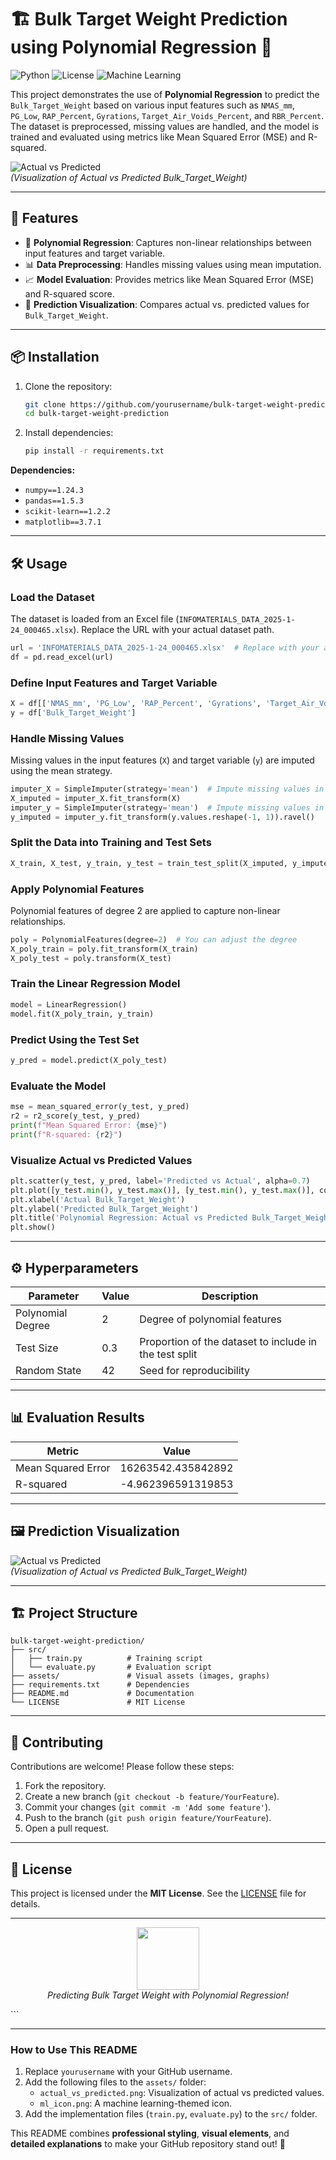 # 🏗️ Bulk Target Weight Prediction using Polynomial Regression 🧠

![Python](https://img.shields.io/badge/Python-3.8%2B-blue)
![License](https://img.shields.io/badge/License-MIT-green)
![Machine Learning](https://img.shields.io/badge/Machine%20Learning-Polynomial%20Regression-orange)

This project demonstrates the use of **Polynomial Regression** to predict the `Bulk_Target_Weight` based on various input features such as `NMAS_mm`, `PG_Low`, `RAP_Percent`, `Gyrations`, `Target_Air_Voids_Percent`, and `RBR_Percent`. The dataset is preprocessed, missing values are handled, and the model is trained and evaluated using metrics like Mean Squared Error (MSE) and R-squared.

![Actual vs Predicted](https://github.com/riyagpt0251/bulk-target-weight-prediction/raw/main/assets/actual_vs_predicted.png)  
*(Visualization of Actual vs Predicted Bulk_Target_Weight)*

---

## 🚀 Features

- 🧠 **Polynomial Regression**: Captures non-linear relationships between input features and target variable.
- 📊 **Data Preprocessing**: Handles missing values using mean imputation.
- 📈 **Model Evaluation**: Provides metrics like Mean Squared Error (MSE) and R-squared score.
- 🎯 **Prediction Visualization**: Compares actual vs. predicted values for `Bulk_Target_Weight`.

---

## 📦 Installation

1. Clone the repository:
   ```bash
   git clone https://github.com/yourusername/bulk-target-weight-prediction.git
   cd bulk-target-weight-prediction
   ```

2. Install dependencies:
   ```bash
   pip install -r requirements.txt
   ```

**Dependencies:**
- `numpy==1.24.3`
- `pandas==1.5.3`
- `scikit-learn==1.2.2`
- `matplotlib==3.7.1`

---

## 🛠️ Usage

### Load the Dataset
The dataset is loaded from an Excel file (`INFOMATERIALS_DATA_2025-1-24_000465.xlsx`). Replace the URL with your actual dataset path.

```python
url = 'INFOMATERIALS_DATA_2025-1-24_000465.xlsx'  # Replace with your actual dataset URL
df = pd.read_excel(url)
```

### Define Input Features and Target Variable
```python
X = df[['NMAS_mm', 'PG_Low', 'RAP_Percent', 'Gyrations', 'Target_Air_Voids_Percent', 'RBR_Percent']]  # Input features
y = df['Bulk_Target_Weight']
```

### Handle Missing Values
Missing values in the input features (`X`) and target variable (`y`) are imputed using the mean strategy.

```python
imputer_X = SimpleImputer(strategy='mean')  # Impute missing values in X with mean
X_imputed = imputer_X.fit_transform(X)
imputer_y = SimpleImputer(strategy='mean')  # Impute missing values in y with mean
y_imputed = imputer_y.fit_transform(y.values.reshape(-1, 1)).ravel()
```

### Split the Data into Training and Test Sets
```python
X_train, X_test, y_train, y_test = train_test_split(X_imputed, y_imputed, test_size=0.3, random_state=42)
```

### Apply Polynomial Features
Polynomial features of degree 2 are applied to capture non-linear relationships.

```python
poly = PolynomialFeatures(degree=2)  # You can adjust the degree
X_poly_train = poly.fit_transform(X_train)
X_poly_test = poly.transform(X_test)
```

### Train the Linear Regression Model
```python
model = LinearRegression()
model.fit(X_poly_train, y_train)
```

### Predict Using the Test Set
```python
y_pred = model.predict(X_poly_test)
```

### Evaluate the Model
```python
mse = mean_squared_error(y_test, y_pred)
r2 = r2_score(y_test, y_pred)
print(f"Mean Squared Error: {mse}")
print(f"R-squared: {r2}")
```

### Visualize Actual vs Predicted Values
```python
plt.scatter(y_test, y_pred, label='Predicted vs Actual', alpha=0.7)
plt.plot([y_test.min(), y_test.max()], [y_test.min(), y_test.max()], color='red', linestyle='--', linewidth=2, label='Perfect Prediction Line')
plt.xlabel('Actual Bulk_Target_Weight')
plt.ylabel('Predicted Bulk_Target_Weight')
plt.title('Polynomial Regression: Actual vs Predicted Bulk_Target_Weight')
plt.show()
```

---

## ⚙️ Hyperparameters

| Parameter            | Value   | Description                          |
|----------------------|---------|--------------------------------------|
| Polynomial Degree    | 2       | Degree of polynomial features        |
| Test Size            | 0.3     | Proportion of the dataset to include in the test split |
| Random State         | 42      | Seed for reproducibility             |

---

## 📊 Evaluation Results

| Metric           | Value               |
|------------------|---------------------|
| Mean Squared Error | 16263542.435842892 |
| R-squared        | -4.962396591319853  |

---

## 🖼️ Prediction Visualization

![Actual vs Predicted](https://github.com/yourusername/bulk-target-weight-prediction/raw/main/assets/actual_vs_predicted.png)  
*(Visualization of Actual vs Predicted Bulk_Target_Weight)*

---

## 🏗️ Project Structure

```
bulk-target-weight-prediction/
├── src/
│   ├── train.py          # Training script
│   └── evaluate.py       # Evaluation script
├── assets/               # Visual assets (images, graphs)
├── requirements.txt      # Dependencies
├── README.md             # Documentation
└── LICENSE               # MIT License
```

---

## 🤝 Contributing

Contributions are welcome! Please follow these steps:
1. Fork the repository.
2. Create a new branch (`git checkout -b feature/YourFeature`).
3. Commit your changes (`git commit -m 'Add some feature'`).
4. Push to the branch (`git push origin feature/YourFeature`).
5. Open a pull request.

---

## 📜 License

This project is licensed under the **MIT License**. See the [LICENSE](LICENSE) file for details.

---

<p align="center">
  <img src="https://github.com/yourusername/bulk-target-weight-prediction/raw/main/assets/ml_icon.png" width="100">
  <br>
  <em>Predicting Bulk Target Weight with Polynomial Regression!</em>
</p>
```

---

### **How to Use This README**
1. Replace `yourusername` with your GitHub username.
2. Add the following files to the `assets/` folder:
   - `actual_vs_predicted.png`: Visualization of actual vs predicted values.
   - `ml_icon.png`: A machine learning-themed icon.
3. Add the implementation files (`train.py`, `evaluate.py`) to the `src/` folder.

This README combines **professional styling**, **visual elements**, and **detailed explanations** to make your GitHub repository stand out! 🚀
```
